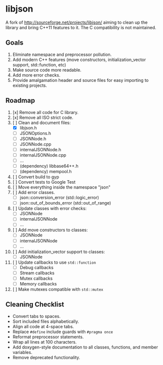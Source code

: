 libjson
=======

A fork of http://sourceforge.net/projects/libjson/ aiming to clean up the library and bring C++11
features to it. The C compatibility is not maintained.


Goals
-----

1. Eliminate namespace and preprocessor pollution.
2. Add modern C++ features (move constructors, initialization_vector support, std::function, etc)
3. Make source code more readable.
4. Add more error checks.
5. Provide amalgamation header and source files for easy importing to existing projects.


Roadmap
-------

1. [x] Remove all code for C library.
2. [x] Remove all ISO strict code.
3. [ ] Clean and document files:
    - [x] libjson.h
    - [ ] JSONOptions.h
    - [ ] JSONNode.h
    - [ ] JSONNode.cpp
    - [ ] internalJSONNode.h
    - [ ] internalJSONNode.cpp
    - [ ] ...
    - [ ] (dependency) libbase64++.h
    - [ ] (dependency) mempool.h
4. [ ] Convert build to gyp
5. [ ] Convert tests to Google Test
6. [ ] Move everything inside the namespace "json"
7. [ ] Add error classes.
    - [ ] json::conversion_error (std::logic_error)
    - [ ] json::out_of_bounds_error (std::out_of_range)
8. [ ] Update classes with error checks:
    - [ ] JSONNode
    - [ ] internalJSONNode
    - [ ] ...
9. [ ] Add move constructors to classes:
    - [ ] JSONNode
    - [ ] internalJSONNode
    - [ ] ...
10. [ ] Add initialization_vector support to classes:
    - [ ] JSONNode
11. [ ] Update callbacks to use `std::function`
    - [ ] Debug callbacks
    - [ ] Stream callbacks
    - [ ] Mutex callbacks
    - [ ] Memory callbacks
12. [ ] Make mutexes compatible with `std::mutex`

Cleaning Checklist
------------------

- Convert tabs to spaces.
- Sort included files alphabetically.
- Align all code at 4-space tabs.
- Replace `#define` include guards with `#pragma once`
- Reformat preprocessor statements.
- Wrap all lines at 100 characters.
- Add doxygen-style documentation to all classes, functions, and member variables.
- Remove deprecated functionality.
